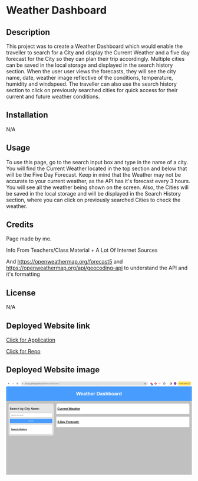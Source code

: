 # Weather Dashboard

## Description

This project was to create a Weather Dashboard which would enable the traveller to search for a City and display the Current Weather and a five day forecast for the City so they can plan their trip accordingly. Multiple cities can be saved in the local storage and displayed in the search history section. When the user user views the forecasts, they will see the city name, date, weather image reflective of the conditions, temperature, humidity and windspeed. The traveller can also use the search history section to click on previously searched cities for quick access for their current and future weather conditions.

## Installation

N/A

## Usage

To use this page, go to the search input box and type in the name of a city. You will find the Current Weather located in the top section and below that will be the Five Day Forecast. Keep in mind that the Weather may not be accurate to your current weather, as the API has it's forecast every 3 hours. You will see all the weather being shown on the screen. Also, the Cities will be saved in the local storage and will be displayed in the Search History section, where you can click on previously searched Cities to check the weather.


## Credits

Page made by me.

Info From Teachers/Class Material + A Lot Of Internet Sources

And https://openweathermap.org/forecast5 and https://openweathermap.org/api/geocoding-api to understand the API and it's formatting


## License 

N/A

## Deployed Website link

[Click for Application](https://harryp-github.github.io/Weather-Dashboard//)

[Click for Repo](https://github.com/HarryP-GitHub/Weather-Dashboard)

## Deployed Website image

![Deployed Website Image](./assets/images/DeployedApplication.png)